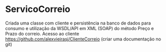 # ServicoCorreio
Criada uma classe com cliente e persistência na banco de dados para consumo e utilização da WSDL/API em XML (SOAP) do método Preço e Prazo do correio. Acesso ao cliente https://github.com/alexvieirasj/ClienteCorreio (criar uma documentação no git)
